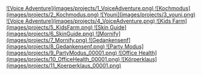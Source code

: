 <link rel="shortcut icon" type="image/png" href="favicon.png">
<link href="https://fonts.googleapis.com/css?family=Ubuntu+Mono" rel="stylesheet"> 

<a href="images/projects/1_VoiceAdventure.png">
![Voice Adventure](images/projects/1_VoiceAdventure.png)
</a>

<a href="images/projects/2_Kochmodus.png">
![Kochmodus](images/projects/2_Kochmodus.png)
</a>

<a href="images/projects/3_youni.png">
![Youni](images/projects/3_youni.png)
</a>

<a href="images/projects/4_VoiceAdventure.png">
![Voice Adventure](images/projects/4_VoiceAdventure.png)
</a>

<a href="images/projects/5_KidsFarm.png">
![Kids Farm](images/projects/5_KidsFarm.png)
</a>

<a href="images/projects/6_SkinGuide.png">
![Skin Guide](images/projects/6_SkinGuide.png)
</a>

<a href="images/projects/7_Mornify.png">
![Mornify](images/projects/7_Mornify.png)
</a>

<a href="images/projects/8_Gedankensenf.png">
![Gedankensenf](images/projects/8_Gedankensenf.png)
</a>

<a href="images/projects/9_PartyModus.png">
![Party Modus](images/projects/9_PartyModus_00001.png)
</a>

<a href="images/projects/10_OfficeHealth.png">
![Office Health](images/projects/10_OfficeHealth_00001.png)
</a>

<a href="images/projects/11_Koerperklaus.png">
![Körperklaus](images/projects/11_Koerperklaus_00001.png)
</a>

